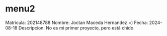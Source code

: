 # menu2
Matricula: 202148788
Nombre: Joctan Maceda Hernandez =)
Fecha: 2024-08-18
Descripcion: No es mi primer proyecto, pero está chido

